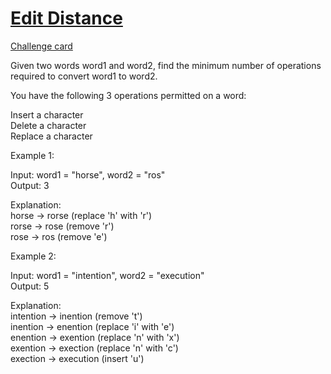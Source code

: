 # [Edit Distance](https://leetcode.com/problems/edit-distance/)
[Challenge card](https://leetcode.com/explore/challenge/card/may-leetcoding-challenge/538/week-5-may-29th-may-31st/3346/)

Given two words word1 and word2, find the minimum number of operations required to convert word1 to word2.

You have the following 3 operations permitted on a word:

Insert a character\
Delete a character\
Replace a character 

Example 1:

Input: word1 = "horse", word2 = "ros"\
Output: 3 

Explanation:\
horse -> rorse (replace 'h' with 'r')\
rorse -> rose (remove 'r')\
rose -> ros (remove 'e') 

Example 2:

Input: word1 = "intention", word2 = "execution"\
Output: 5 

Explanation:\
intention -> inention (remove 't')\
inention -> enention (replace 'i' with 'e')\
enention -> exention (replace 'n' with 'x')\
exention -> exection (replace 'n' with 'c')\
exection -> execution (insert 'u')
